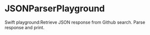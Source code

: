 # JSONParserPlayground
Swift playground:Retrieve JSON response from Github search. Parse response and print.
